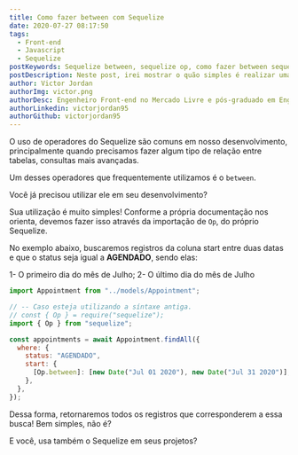 ```yaml
---
title: Como fazer between com Sequelize
date: 2020-07-27 08:17:50
tags:
  - Front-end
  - Javascript
  - Sequelize
postKeywords: Sequelize between, sequelize op, como fazer between sequelize, nodejs sequelize, javascript, front-end
postDescription: Neste post, irei mostrar o quão simples é realizar uma consulta usando o between entre duas datas com o Sequelize!
author: Victor Jordan
authorImg: victor.png
authorDesc: Engenheiro Front-end no Mercado Livre e pós-graduado em Engenharia de Software pela PUC-MG e formado em Banco de Dados pela Fatec, apaixonado por usabilidade, performance e UX!
authorLinkedin: victorjordan95
authorGithub: victorjordan95
---
```


O uso de operadores do Sequelize são comuns em nosso desenvolvimento, principalmente quando precisamos fazer algum tipo de relação entre tabelas, consultas mais avançadas.

Um desses operadores que frequentemente utilizamos é o `between`.

Você já precisou utilizar ele em seu desenvolvimento?

<!-- more -->

Sua utilização é muito simples!
Conforme a própria documentação nos orienta, devemos fazer isso através da importação de `Op`, do próprio Sequelize.

No exemplo abaixo, buscaremos registros da coluna start entre duas datas e que o status seja igual a **AGENDADO**, sendo elas:

1- O primeiro dia do mês de Julho;
2- O último dia do mês de Julho

```js
import Appointment from "../models/Appointment";

// -- Caso esteja utilizando a síntaxe antiga.
// const { Op } = require("sequelize");
import { Op } from "sequelize";

const appointments = await Appointment.findAll({
  where: {
    status: "AGENDADO",
    start: {
      [Op.between]: [new Date("Jul 01 2020"), new Date("Jul 31 2020")],
    },
  },
});
```

Dessa forma, retornaremos todos os registros que corresponderem a essa busca!
Bem simples, não é?

E você, usa também o Sequelize em seus projetos?
